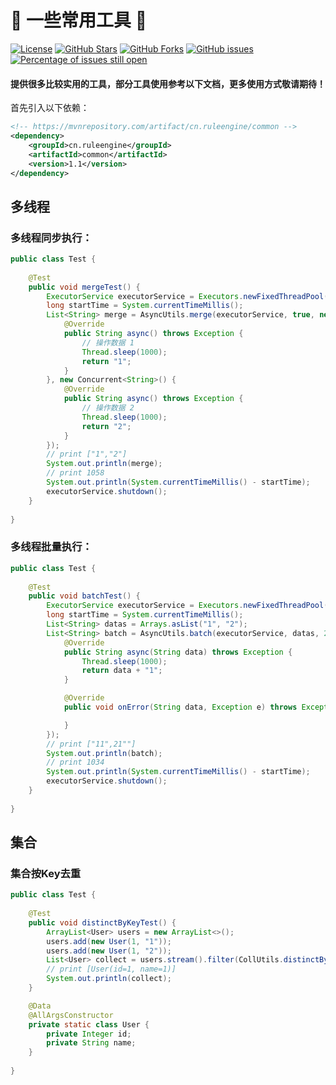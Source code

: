 # 📌 一些常用工具 📌

[![License](https://img.shields.io/badge/license-Apache%202-4EB1BA.svg)](https://www.apache.org/licenses/LICENSE-2.0.html)
[![GitHub Stars](https://img.shields.io/github/stars/dingqianwen/common)](https://github.com/dingqianwen/common/stargazers)
[![GitHub Forks](https://img.shields.io/github/forks/dingqianwen/common)](https://github.com/dingqianwen/common/fork)
[![GitHub issues](https://img.shields.io/github/issues/dingqianwen/common.svg)](https://github.com/dingqianwen/common/issues)
[![Percentage of issues still open](http://isitmaintained.com/badge/open/dingqianwen/common.svg)](https://github.com/dingqianwen/common/issues "Percentage of issues still open")

#### 提供很多比较实用的工具，部分工具使用参考以下文档，更多使用方式敬请期待！

首先引入以下依赖：

```xml
<!-- https://mvnrepository.com/artifact/cn.ruleengine/common -->
<dependency>
    <groupId>cn.ruleengine</groupId>
    <artifactId>common</artifactId>
    <version>1.1</version>
</dependency>
```

## 多线程

### 多线程同步执行：

```java
public class Test {
    
    @Test
    public void mergeTest() {
        ExecutorService executorService = Executors.newFixedThreadPool(10);
        long startTime = System.currentTimeMillis();
        List<String> merge = AsyncUtils.merge(executorService, true, new Concurrent<String>() {
            @Override
            public String async() throws Exception {
                // 操作数据 1
                Thread.sleep(1000);
                return "1";
            }
        }, new Concurrent<String>() {
            @Override
            public String async() throws Exception {
                // 操作数据 2
                Thread.sleep(1000);
                return "2";
            }
        });
        // print ["1","2"]
        System.out.println(merge);
        // print 1058
        System.out.println(System.currentTimeMillis() - startTime);
        executorService.shutdown();
    }
    
}
```

### 多线程批量执行：

```java
public class Test {
    
    @Test
    public void batchTest() {
        ExecutorService executorService = Executors.newFixedThreadPool(10);
        long startTime = System.currentTimeMillis();
        List<String> datas = Arrays.asList("1", "2");
        List<String> batch = AsyncUtils.batch(executorService, datas, 2, new BatchExecutor<String, String>() {
            @Override
            public String async(String data) throws Exception {
                Thread.sleep(1000);
                return data + "1";
            }

            @Override
            public void onError(String data, Exception e) throws Exception {

            }
        });
        // print ["11",21""]
        System.out.println(batch);
        // print 1034
        System.out.println(System.currentTimeMillis() - startTime);
        executorService.shutdown();
    }
    
}
```

## 集合

### 集合按Key去重

```java
public class Test {
    
    @Test
    public void distinctByKeyTest() {
        ArrayList<User> users = new ArrayList<>();
        users.add(new User(1, "1"));
        users.add(new User(1, "2"));
        List<User> collect = users.stream().filter(CollUtils.distinctByKey(User::getId)).collect(Collectors.toList());
        // print [User(id=1, name=1)]
        System.out.println(collect);
    }

    @Data
    @AllArgsConstructor
    private static class User {
        private Integer id;
        private String name;
    }
    
}
```
